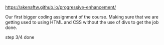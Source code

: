 https://akenaftw.github.io/progressive-enhancement/

Our first bigger coding assignment of the course.
Making sure that we are getting used to using HTML and CSS without the use of divs to get the job done.

step 3/4 done